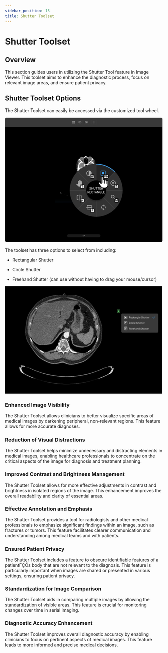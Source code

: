 ```yaml
---
sidebar_position: 15
title: Shutter Toolset
---
```


# Shutter Toolset

## Overview

This section guides users in utilizing the Shutter Tool feature in Image
Viewer. This toolset aims to enhance the diagnostic process, focus on
relevant image areas, and ensure patient privacy.

## Shutter Toolset Options

The Shutter Toolset can easily be accessed via the customized tool
wheel.

![15](./img/toolwheel.png)

The toolset has three options to select from including:

- Rectangular Shutter

- Circle Shutter

- Freehand Shutter (can use without having to drag your mouse/cursor)

![15](./img/ShutterToolset2.png)

### Enhanced Image Visibility

The Shutter Toolset allows clinicians to better visualize specific areas
of medical images by darkening peripheral, non-relevant regions. This
feature allows for more accurate diagnoses.

### Reduction of Visual Distractions

The Shutter Toolset helps minimize unnecessary and distracting elements
in medical images, enabling healthcare professionals to concentrate on
the critical aspects of the image for diagnosis and treatment planning.

### Improved Contrast and Brightness Management

The Shutter Toolset allows for more effective adjustments in contrast
and brightness in isolated regions of the image. This enhancement
improves the overall readability and clarity of essential areas.

### Effective Annotation and Emphasis

The Shutter Toolset provides a tool for radiologists and other medical
professionals to emphasize significant findings within an image, such as
fractures or tumors. This feature facilitates clearer communication and
understanding among medical teams and with patients.

### Ensured Patient Privacy

The Shutter Toolset includes a feature to obscure identifiable features
of a patientΓÇÖs body that are not relevant to the diagnosis. This feature
is particularly important when images are shared or presented in various
settings, ensuring patient privacy.

### Standardization for Image Comparison

The Shutter Toolset aids in comparing multiple images by allowing the
standardization of visible areas. This feature is crucial for monitoring
changes over time in serial imaging.

### Diagnostic Accuracy Enhancement

The Shutter Toolset improves overall diagnostic accuracy by enabling
clinicians to focus on pertinent aspects of medical images. This feature
leads to more informed and precise medical decisions.
